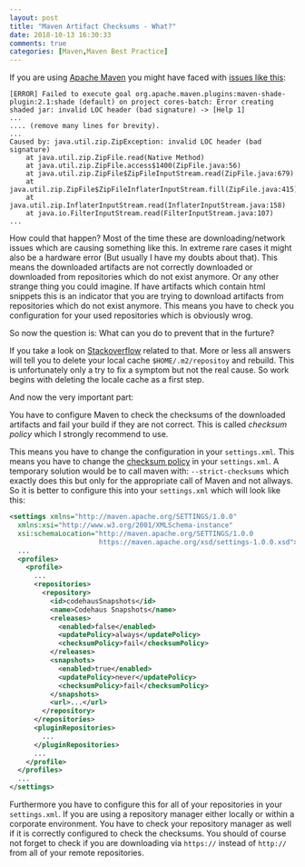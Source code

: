 ```yaml
---
layout: post
title: "Maven Artifact Checksums - What?"
date: 2018-10-13 16:30:33
comments: true
categories: [Maven,Maven Best Practice]
---
```

If you are using [Apache Maven][maven-project] you might have faced with [issues like this][failures]:
```
[ERROR] Failed to execute goal org.apache.maven.plugins:maven-shade-plugin:2.1:shade (default) on project cores-batch: Error creating shaded jar: invalid LOC header (bad signature) -> [Help 1]
...
.... (remove many lines for brevity).
...
Caused by: java.util.zip.ZipException: invalid LOC header (bad signature)
    at java.util.zip.ZipFile.read(Native Method)
    at java.util.zip.ZipFile.access$1400(ZipFile.java:56)
    at java.util.zip.ZipFile$ZipFileInputStream.read(ZipFile.java:679)
    at java.util.zip.ZipFile$ZipFileInflaterInputStream.fill(ZipFile.java:415)
    at java.util.zip.InflaterInputStream.read(InflaterInputStream.java:158)
    at java.io.FilterInputStream.read(FilterInputStream.java:107)
...
```
How could that happen? Most of the time these are downloading/network issues
which are causing something like this. In extreme rare cases it might also be a
hardware error (But usually I have my doubts about that). This means the
downloaded artifacts are not correctly downloaded or downloaded from
repositories which do not exist anymore. Or any other strange thing you could
imagine. If have artifacts which contain html snippets this is an indicator
that you are trying to download artifacts from repositories which do not exist
anymore. This means you have to check you configuration for your used
repositories which is obviously wrog.

So now the question is: What can you do to prevent that in the furture?

If you take a look on [Stackoverflow][failures] related to that. More or less all answers
will tell you to delete your local cache `$HOME/.m2/repositoy` and rebuild. 
This is unfortunately only a try to fix a symptom but not the real cause. So
work begins with deleting the locale cache as a first step.

And now the very important part:

You have to configure Maven to check the checksums of the downloaded artifacts and
fail your build if they are not correct. This is called *checksum policy* which 
I strongly recommend to use.

This means you have to change the configuration in your `settings.xml`. This means you have
to change the [checksum policy][checksum-policy] in your `settings.xml`.
A temporary solution would be to call maven with: `--strict-checksums` which exactly does this
but only for the appropriate call of Maven and not allways. So it is better to configure
this into your `settings.xml` which will look like this:

```xml
<settings xmlns="http://maven.apache.org/SETTINGS/1.0.0"
  xmlns:xsi="http://www.w3.org/2001/XMLSchema-instance"
  xsi:schemaLocation="http://maven.apache.org/SETTINGS/1.0.0
                      https://maven.apache.org/xsd/settings-1.0.0.xsd">
  ...
  <profiles>
    <profile>
      ...
      <repositories>
        <repository>
          <id>codehausSnapshots</id>
          <name>Codehaus Snapshots</name>
          <releases>
            <enabled>false</enabled>
            <updatePolicy>always</updatePolicy>
            <checksumPolicy>fail</checksumPolicy>
          </releases>
          <snapshots>
            <enabled>true</enabled>
            <updatePolicy>never</updatePolicy>
            <checksumPolicy>fail</checksumPolicy>
          </snapshots>
          <url>...</url>
        </repository>
      </repositories>
      <pluginRepositories>
        ...
      </pluginRepositories>
      ...
    </profile>
  </profiles>
  ...
</settings>
```
Furthermore you have to configure this for all of your repositories in your
`settings.xml`. If you are using a repository manager either locally or within
a corporate environment. You have to check your repository manager as well if it
is correctly configured to check the checksums. You should of course not forget
to check if you are downloading via `https://` instead of `http://` from all
of your remote repositories.


[failures]: https://stackoverflow.com/search?tab=newest&q=%5bmaven%5d%20invalid%20LOC%20header
[maven-project]: https://maven.apache.org
[maven-settings]: https://maven.apache.org/settings.html
[checksum-policy]: https://maven.apache.org/settings.html#Repositories
